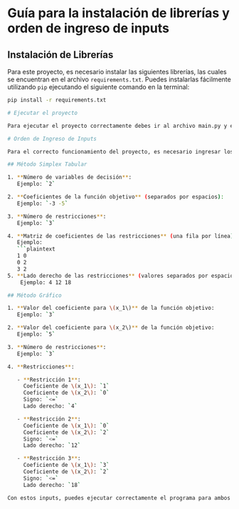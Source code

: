# Guía para la instalación de librerías y orden de ingreso de inputs

## Instalación de Librerías

Para este proyecto, es necesario instalar las siguientes librerías, las cuales se encuentran en el archivo `requirements.txt`. Puedes instalarlas fácilmente utilizando `pip` ejecutando el siguiente comando en la terminal:

```bash
pip install -r requirements.txt

# Ejecutar el proyecto

Para ejecutar el proyecto correctamente debes ir al archivo main.py y ejecutarlo.

# Orden de Ingreso de Inputs

Para el correcto funcionamiento del proyecto, es necesario ingresar los datos en el siguiente orden. A continuación, te presento un ejemplo completo del problema Wyndor, con los inputs organizados para ambos métodos: Simplex Tabular y Gráfico.

## Método Simplex Tabular

1. **Número de variables de decisión**:  
   Ejemplo: `2`

2. **Coeficientes de la función objetivo** (separados por espacios):  
   Ejemplo: `-3 -5`

3. **Número de restricciones**:  
   Ejemplo: `3`

4. **Matriz de coeficientes de las restricciones** (una fila por línea):  
   Ejemplo:  
   ```plaintext
   1 0  
   0 2  
   3 2  
5. **Lado derecho de las restricciones** (valores separados por espacios):
    Ejemplo: 4 12 18

## Método Gráfico

1. **Valor del coeficiente para \(x_1\)** de la función objetivo:  
   Ejemplo: `3`

2. **Valor del coeficiente para \(x_2\)** de la función objetivo:  
   Ejemplo: `5`

3. **Número de restricciones**:  
   Ejemplo: `3`

4. **Restricciones**:

   - **Restricción 1**:  
     Coeficiente de \(x_1\): `1`  
     Coeficiente de \(x_2\): `0`  
     Signo: `<=`  
     Lado derecho: `4`

   - **Restricción 2**:  
     Coeficiente de \(x_1\): `0`  
     Coeficiente de \(x_2\): `2`  
     Signo: `<=`  
     Lado derecho: `12`

   - **Restricción 3**:  
     Coeficiente de \(x_1\): `3`  
     Coeficiente de \(x_2\): `2`  
     Signo: `<=`  
     Lado derecho: `18`

Con estos inputs, puedes ejecutar correctamente el programa para ambos métodos.
